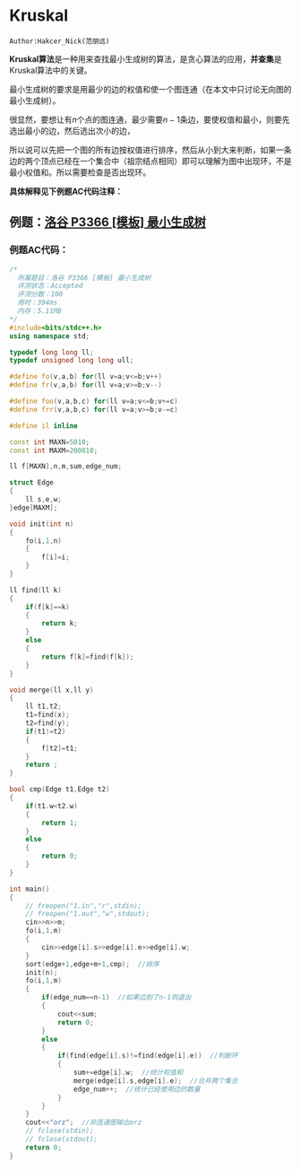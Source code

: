 # **Kruskal**

```
Author:Hakcer_Nick(范朋远)
```

**Kruskal算法**是一种用来查找最小生成树的算法，是贪心算法的应用，**并查集**是Kruskal算法中的关键。

最小生成树的要求是用最少的边的权值和使一个图连通（在本文中只讨论无向图的最小生成树）。

很显然，要想让有$n$个点的图连通，最少需要$n-1$条边，要使权值和最小，则要先选出最小的边，然后选出次小的边，

所以说可以先把一个图的所有边按权值进行排序，然后从小到大来判断，如果一条边的两个顶点已经在一个集合中（祖宗结点相同）即可以理解为图中出现环，不是最小权值和。所以需要检查是否出现环。

**具体解释见下例题AC代码注释：**

## 例题：[洛谷 P3366 [模板] 最小生成树](https://www.luogu.com.cn/problem/P3366)

### **例题AC代码：**

```c++
/*
  所属题目：洛谷 P3366 [模板] 最小生成树
  评测状态：Accepted
  评测分数：100
  用时：394ms
  内存：5.11MB
*/
#include<bits/stdc++.h>
using namespace std;

typedef long long ll;
typedef unsigned long long ull;

#define fo(v,a,b) for(ll v=a;v<=b;v++)
#define fr(v,a,b) for(ll v=a;v>=b;v--)

#define foo(v,a,b,c) for(ll v=a;v<=b;v+=c)
#define frr(v,a,b,c) for(ll v=a;v>=b;v-=c)

#define il inline

const int MAXN=5010;
const int MAXM=200010;

ll f[MAXN],n,m,sum,edge_num;

struct Edge
{
    ll s,e,w;
}edge[MAXM];

void init(int n)
{
    fo(i,1,n)
    {
        f[i]=i;
    }
}

ll find(ll k)
{
    if(f[k]==k)
    {
        return k;
    }
    else
    {
        return f[k]=find(f[k]);
    }
}

void merge(ll x,ll y)
{
    ll t1,t2;
    t1=find(x);
    t2=find(y);
    if(t1!=t2)
    {
        f[t2]=t1;
    }
    return ; 
}

bool cmp(Edge t1,Edge t2)
{
    if(t1.w<t2.w)
    {
        return 1;
    }
    else
    {
        return 0;
    }
}

int main()
{
    // freopen("1.in","r",stdin);
    // freopen("1.out","w",stdout);
    cin>>n>>m;
    fo(i,1,m)
    {
        cin>>edge[i].s>>edge[i].e>>edge[i].w;
    }
    sort(edge+1,edge+m+1,cmp);  //排序
    init(n);
    fo(i,1,m)
    {
        if(edge_num==n-1)  //如果边到了n-1则退出
        {
            cout<<sum;
            return 0;
        }
        else
        {
            if(find(edge[i].s)!=find(edge[i].e))  //判断环
            {
                sum+=edge[i].w;  //统计权值和
                merge(edge[i].s,edge[i].e);  //合并两个集合
                edge_num++;  //统计已经使用边的数量
            }
        }
    }
    cout<<"orz";  //非连通图输出orz
    // fclose(stdin);
    // fclose(stdout);
    return 0;
}
```


